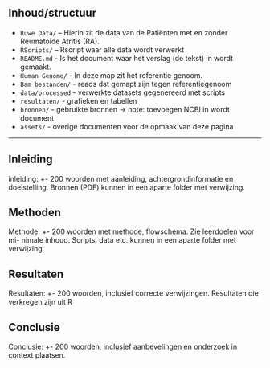 ﻿

## Inhoud/structuur

- `Ruwe Data/` – Hierin zit de data van de Patiënten met en zonder Reumatoïde Atritis (RA).
- `RScripts/` – Rscript waar alle data wordt verwerkt 
- `README.md` - Is het document waar het verslag (de tekst) in wordt gemaakt. 
- `Human Genome/` - In deze map zit het referentie genoom.
- `Bam bestanden/` - reads dat gemapt zijn tegen referentiegenoom  
- `data/processed` - verwerkte datasets gegenereerd met scripts 
- `resultaten/` - grafieken en tabellen
- `bronnen/` - gebruikte bronnen -> note: toevoegen NCBI in wordt document
- `assets/` - overige documenten voor de opmaak van deze pagina





---

## Inleiding
inleiding: +- 200 woorden met aanleiding, achtergrondinformatie en doelstelling. Bronnen (PDF) kunnen in een aparte folder met verwijzing.

## Methoden
Methode: +- 200 woorden met methode, flowschema. Zie leerdoelen voor mi-
nimale inhoud. Scripts, data etc. kunnen in een aparte folder met verwijzing.


## Resultaten
Resultaten: +- 200 woorden, inclusief correcte verwijzingen.
Resultaten die verkregen zijn uit R

## Conclusie
Conclusie: +- 200 woorden, inclusief aanbevelingen en onderzoek in context
plaatsen.




